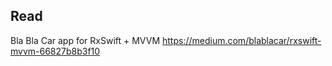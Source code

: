 

## Read

Bla Bla Car app for RxSwift + MVVM
https://medium.com/blablacar/rxswift-mvvm-66827b8b3f10